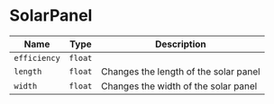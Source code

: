 # SolarPanel


|Name|Type|Description|
|--|--|--|
|`efficiency`|`float`||
|`length`|`float`|Changes the length of the solar panel|
|`width`|`float`|Changes the width of the solar panel|


